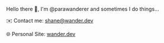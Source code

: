 Hello there 👋, I'm @parawanderer and sometimes I do things... 


✉️ Contact me: [shane@wander.dev](mailto:shane@wander.dev)

🌐 Personal Site: [wander.dev](https://wander.dev)
